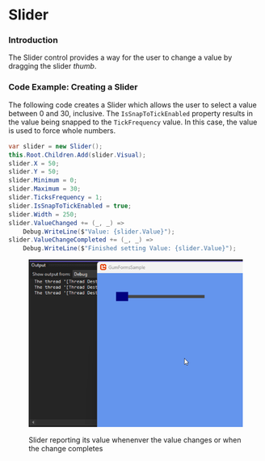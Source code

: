 # Slider

### Introduction

The Slider control provides a way for the user to change a value by dragging the slider _thumb_.

### Code Example: Creating a Slider

The following code creates a Slider which allows the user to select a value between 0 and 30, inclusive.  The `IsSnapToTickEnabled` property results in the value being snapped to the `TickFrequency` value. In this case, the value is used to force whole numbers.

```csharp
var slider = new Slider();
this.Root.Children.Add(slider.Visual);
slider.X = 50;
slider.Y = 50;
slider.Minimum = 0;
slider.Maximum = 30;
slider.TicksFrequency = 1;
slider.IsSnapToTickEnabled = true;
slider.Width = 250;
slider.ValueChanged += (_, _) => 
    Debug.WriteLine($"Value: {slider.Value}");
slider.ValueChangeCompleted += (_, _) => 
    Debug.WriteLine($"Finished setting Value: {slider.Value}");
```

<figure><img src="../../../.gitbook/assets/24_07 18 09.gif" alt=""><figcaption><p>Slider reporting its value whenenver the value changes or when the change completes</p></figcaption></figure>

